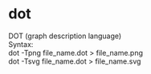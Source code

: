 # dot
DOT (graph description language)<br />
Syntax: <br />
dot -Tpng file_name.dot > file_name.png<br />
dot -Tsvg file_name.dot > file_name.svg
